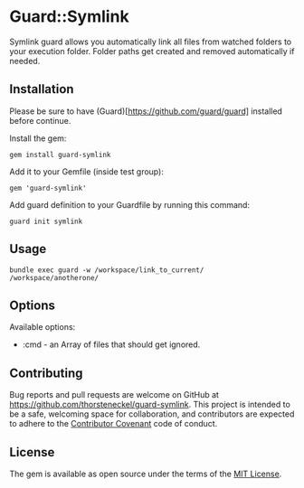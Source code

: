 # Guard::Symlink

Symlink guard allows you automatically link all files from watched folders to your execution folder. Folder paths get created and removed automatically if needed.

## Installation

Please be sure to have (Guard)[https://github.com/guard/guard] installed before continue.

Install the gem:

`gem install guard-symlink`

Add it to your Gemfile (inside test group):

`gem 'guard-symlink'`

Add guard definition to your Guardfile by running this command:

`guard init symlink`

## Usage

`bundle exec guard -w /workspace/link_to_current/ /workspace/anotherone/`

## Options

Available options:

* :cmd - an Array of files that should get ignored.

## Contributing

Bug reports and pull requests are welcome on GitHub at https://github.com/thorsteneckel/guard-symlink. This project is intended to be a safe, welcoming space for collaboration, and contributors are expected to adhere to the [Contributor Covenant](http://contributor-covenant.org) code of conduct.

## License

The gem is available as open source under the terms of the [MIT License](http://opensource.org/licenses/MIT).

